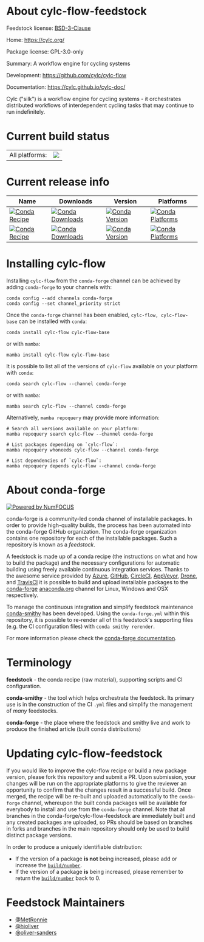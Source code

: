 About cylc-flow-feedstock
=========================

Feedstock license: [BSD-3-Clause](https://github.com/conda-forge/cylc-flow-feedstock/blob/main/LICENSE.txt)

Home: https://cylc.org/

Package license: GPL-3.0-only

Summary: A workflow engine for cycling systems

Development: https://github.com/cylc/cylc-flow

Documentation: https://cylc.github.io/cylc-doc/

Cylc ("silk") is a workflow engine for cycling systems - it orchestrates
distributed workflows of interdependent cycling tasks that may continue to
run indefinitely.


Current build status
====================


<table><tr><td>All platforms:</td>
    <td>
      <a href="https://dev.azure.com/conda-forge/feedstock-builds/_build/latest?definitionId=7975&branchName=main">
        <img src="https://dev.azure.com/conda-forge/feedstock-builds/_apis/build/status/cylc-flow-feedstock?branchName=main">
      </a>
    </td>
  </tr>
</table>

Current release info
====================

| Name | Downloads | Version | Platforms |
| --- | --- | --- | --- |
| [![Conda Recipe](https://img.shields.io/badge/recipe-cylc--flow-green.svg)](https://anaconda.org/conda-forge/cylc-flow) | [![Conda Downloads](https://img.shields.io/conda/dn/conda-forge/cylc-flow.svg)](https://anaconda.org/conda-forge/cylc-flow) | [![Conda Version](https://img.shields.io/conda/vn/conda-forge/cylc-flow.svg)](https://anaconda.org/conda-forge/cylc-flow) | [![Conda Platforms](https://img.shields.io/conda/pn/conda-forge/cylc-flow.svg)](https://anaconda.org/conda-forge/cylc-flow) |
| [![Conda Recipe](https://img.shields.io/badge/recipe-cylc--flow--base-green.svg)](https://anaconda.org/conda-forge/cylc-flow-base) | [![Conda Downloads](https://img.shields.io/conda/dn/conda-forge/cylc-flow-base.svg)](https://anaconda.org/conda-forge/cylc-flow-base) | [![Conda Version](https://img.shields.io/conda/vn/conda-forge/cylc-flow-base.svg)](https://anaconda.org/conda-forge/cylc-flow-base) | [![Conda Platforms](https://img.shields.io/conda/pn/conda-forge/cylc-flow-base.svg)](https://anaconda.org/conda-forge/cylc-flow-base) |

Installing cylc-flow
====================

Installing `cylc-flow` from the `conda-forge` channel can be achieved by adding `conda-forge` to your channels with:

```
conda config --add channels conda-forge
conda config --set channel_priority strict
```

Once the `conda-forge` channel has been enabled, `cylc-flow, cylc-flow-base` can be installed with `conda`:

```
conda install cylc-flow cylc-flow-base
```

or with `mamba`:

```
mamba install cylc-flow cylc-flow-base
```

It is possible to list all of the versions of `cylc-flow` available on your platform with `conda`:

```
conda search cylc-flow --channel conda-forge
```

or with `mamba`:

```
mamba search cylc-flow --channel conda-forge
```

Alternatively, `mamba repoquery` may provide more information:

```
# Search all versions available on your platform:
mamba repoquery search cylc-flow --channel conda-forge

# List packages depending on `cylc-flow`:
mamba repoquery whoneeds cylc-flow --channel conda-forge

# List dependencies of `cylc-flow`:
mamba repoquery depends cylc-flow --channel conda-forge
```


About conda-forge
=================

[![Powered by
NumFOCUS](https://img.shields.io/badge/powered%20by-NumFOCUS-orange.svg?style=flat&colorA=E1523D&colorB=007D8A)](https://numfocus.org)

conda-forge is a community-led conda channel of installable packages.
In order to provide high-quality builds, the process has been automated into the
conda-forge GitHub organization. The conda-forge organization contains one repository
for each of the installable packages. Such a repository is known as a *feedstock*.

A feedstock is made up of a conda recipe (the instructions on what and how to build
the package) and the necessary configurations for automatic building using freely
available continuous integration services. Thanks to the awesome service provided by
[Azure](https://azure.microsoft.com/en-us/services/devops/), [GitHub](https://github.com/),
[CircleCI](https://circleci.com/), [AppVeyor](https://www.appveyor.com/),
[Drone](https://cloud.drone.io/welcome), and [TravisCI](https://travis-ci.com/)
it is possible to build and upload installable packages to the
[conda-forge](https://anaconda.org/conda-forge) [anaconda.org](https://anaconda.org/)
channel for Linux, Windows and OSX respectively.

To manage the continuous integration and simplify feedstock maintenance
[conda-smithy](https://github.com/conda-forge/conda-smithy) has been developed.
Using the ``conda-forge.yml`` within this repository, it is possible to re-render all of
this feedstock's supporting files (e.g. the CI configuration files) with ``conda smithy rerender``.

For more information please check the [conda-forge documentation](https://conda-forge.org/docs/).

Terminology
===========

**feedstock** - the conda recipe (raw material), supporting scripts and CI configuration.

**conda-smithy** - the tool which helps orchestrate the feedstock.
                   Its primary use is in the construction of the CI ``.yml`` files
                   and simplify the management of *many* feedstocks.

**conda-forge** - the place where the feedstock and smithy live and work to
                  produce the finished article (built conda distributions)


Updating cylc-flow-feedstock
============================

If you would like to improve the cylc-flow recipe or build a new
package version, please fork this repository and submit a PR. Upon submission,
your changes will be run on the appropriate platforms to give the reviewer an
opportunity to confirm that the changes result in a successful build. Once
merged, the recipe will be re-built and uploaded automatically to the
`conda-forge` channel, whereupon the built conda packages will be available for
everybody to install and use from the `conda-forge` channel.
Note that all branches in the conda-forge/cylc-flow-feedstock are
immediately built and any created packages are uploaded, so PRs should be based
on branches in forks and branches in the main repository should only be used to
build distinct package versions.

In order to produce a uniquely identifiable distribution:
 * If the version of a package **is not** being increased, please add or increase
   the [``build/number``](https://docs.conda.io/projects/conda-build/en/latest/resources/define-metadata.html#build-number-and-string).
 * If the version of a package **is** being increased, please remember to return
   the [``build/number``](https://docs.conda.io/projects/conda-build/en/latest/resources/define-metadata.html#build-number-and-string)
   back to 0.

Feedstock Maintainers
=====================

* [@MetRonnie](https://github.com/MetRonnie/)
* [@hjoliver](https://github.com/hjoliver/)
* [@oliver-sanders](https://github.com/oliver-sanders/)


<!-- dummy commit to enable rerendering -->


